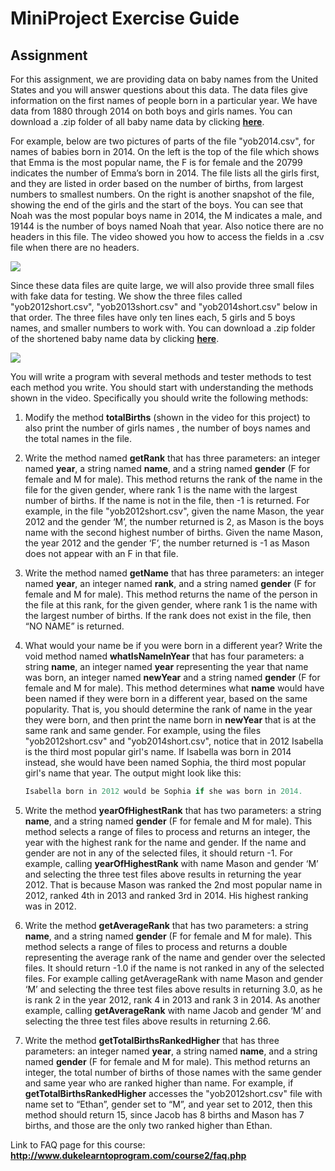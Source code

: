 # MiniProject Exercise Guide

## Assignment
For this assignment, we are providing data on baby names from the United States and you will answer questions about this data. The data files give information on the first names of people born in a particular year. We have data from 1880 through 2014 on both boys and girls names. You can download a .zip folder of all baby name data by clicking [**here**](http://www.dukelearntoprogram.com/course2/data/us_babynames.zip).

For example, below are two pictures of parts of the file "yob2014.csv", for names of babies born in 2014. On the left is the top of the file which shows that Emma is the most popular name, the F is for female and the 20799 indicates the number of Emma’s born in 2014. The file lists all the girls first, and they are listed in order based on the number of births, from largest numbers to smallest numbers. On the right is another snapshot of the file, showing the end of the girls and the start of the boys. You can see that Noah was the most popular boys name in 2014, the M indicates a male, and 19144 is the number of boys named Noah that year. Also notice there are no headers in this file. The video showed you how to access the fields in a .csv file when there are no headers.

![](https://d3c33hcgiwev3.cloudfront.net/imageAssetProxy.v1/VA4SZ2hiEeWQ2QoGQ8zX1w_11b7ad24a4b160aa1282f5b2a08027db_Screen-Shot-2015-10-01-at-1.30.11-PM.png?expiry=1598054400000&hmac=EXqM-AHf38O0V5G2MM3n_sxaspfrETd1jBrU1fWgyLA)

Since these data files are quite large, we will also provide three small files with fake data for testing. We show the three files called "yob2012short.csv", "yob2013short.csv" and "yob2014short.csv" below in that order. The three files have only ten lines each, 5 girls and 5 boys names, and smaller numbers to work with. You can download a .zip folder of the shortened baby name data by clicking [**here**](http://www.dukelearntoprogram.com/course2/data/us_babynames_small.zip).

![](https://d3c33hcgiwev3.cloudfront.net/imageAssetProxy.v1/Yy81B2hiEeW7ghK3HGMBQw_32775231da216cd474e1a9434706d8c3_Screen-Shot-2015-10-01-at-1.30.30-PM.png?expiry=1598054400000&hmac=8SPFRhRIMXiOEpzzTqSKOKtrIhbyEaAdLZ6mSGS5SLU)

You will write a program with several methods and tester methods to test each method you write. You should start with understanding the methods shown in the video. Specifically you should write the following methods:

1. Modify the method **totalBirths** (shown in the video for this project) to also print the number of girls names , the number of boys names and the total names in the file.

2. Write the method named **getRank** that has three parameters: an integer named **year**, a string named **name**, and a string named **gender** (F for female and M for male). This method returns the rank of the name in the file for the given gender, where rank 1 is the name with the largest number of births. If the name is not in the file, then -1 is returned. For example, in the file "yob2012short.csv", given the name Mason, the year 2012 and the gender ‘M’, the number returned is 2, as Mason is the boys name with the second highest number of births. Given the name Mason, the year 2012 and the gender ‘F’, the number returned is -1 as Mason does not appear with an F in that file.

3. Write the method named **getName** that has three parameters: an integer named **year**, an integer named **rank**, and a string named **gender** (F for female and M for male). This method returns the name of the person in the file at this rank, for the given gender, where rank 1 is the name with the largest number of births. If the rank does not exist in the file, then “NO NAME” is returned.

4. What would your name be if you were born in a different year? Write the void method named **whatIsNameInYear** that has four parameters: a string **name**, an integer named **year** representing the year that name was born, an integer named **newYear** and a string named **gender** (F for female and M for male). This method determines what **name** would have been named if they were born in a different year, based on the same popularity. That is, you should determine the rank of name in the year they were born, and then print the name born in **newYear** that is at the same rank and same gender. For example, using the files "yob2012short.csv" and "yob2014short.csv", notice that in 2012 Isabella is the third most popular girl's name. If Isabella was born in 2014 instead, she would have been named Sophia, the third most popular girl's name that year. The output might look like this:
    ```java
    Isabella born in 2012 would be Sophia if she was born in 2014.
    ```
5. Write the method **yearOfHighestRank** that has two parameters: a string **name**, and a string named **gender** (F for female and M for male). This method selects a range of files to process and returns an integer, the year with the highest rank for the name and gender. If the name and gender are not in any of the selected files, it should return -1. For example, calling **yearOfHighestRank** with name Mason and gender ‘M’ and selecting the three test files above results in returning the year 2012. That is because Mason was ranked the 2nd most popular name in 2012, ranked 4th in 2013 and ranked 3rd in 2014. His highest ranking was in 2012.

6. Write the method **getAverageRank** that has two parameters: a string **name**, and a string named **gender** (F for female and M for male). This method selects a range of files to process and returns a double representing the average rank of the name and gender over the selected files. It should return -1.0 if the name is not ranked in any of the selected files. For example calling getAverageRank with name Mason and gender ‘M’ and selecting the three test files above results in returning 3.0, as he is rank 2 in the year 2012, rank 4 in 2013 and rank 3 in 2014. As another example, calling **getAverageRank** with name Jacob and gender ‘M’ and selecting the three test files above results in returning 2.66.

7. Write the method **getTotalBirthsRankedHigher** that has three parameters: an integer named **year**, a string named **name**, and a string named **gender** (F for female and M for male). This method returns an integer, the total number of births of those names with the same gender and same year who are ranked higher than name. For example, if **getTotalBirthsRankedHigher** accesses the "yob2012short.csv" file with name set to “Ethan”, gender set to “M”, and year set to 2012, then this method should return 15, since Jacob has 8 births and Mason has 7 births, and those are the only two ranked higher than Ethan.

Link to FAQ page for this course: **http://www.dukelearntoprogram.com/course2/faq.php**
